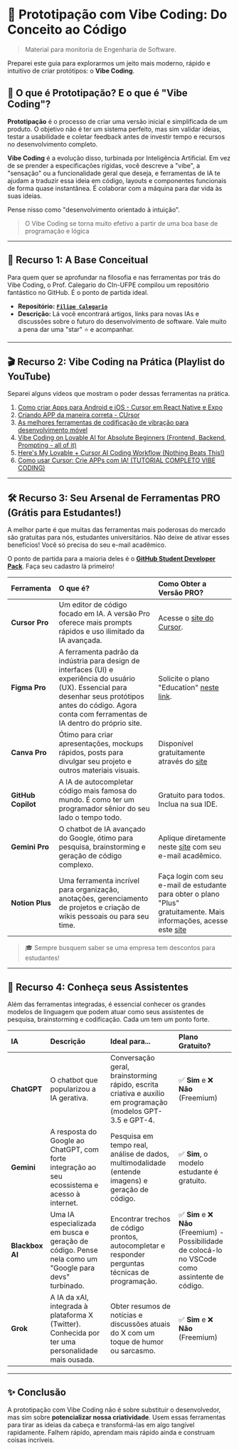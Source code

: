 # 🚀 Prototipação com Vibe Coding: Do Conceito ao Código

> Material para monitoria de Engenharia de Software.

Preparei este guia para explorarmos um jeito mais moderno, rápido e intuitivo de criar protótipos: o **Vibe Coding**.

## 🤔 O que é Prototipação? E o que é "Vibe Coding"?

**Prototipação** é o processo de criar uma versão inicial e simplificada de um produto. O objetivo não é ter um sistema perfeito, mas sim validar ideias, testar a usabilidade e coletar feedback antes de investir tempo e recursos no desenvolvimento completo.

**Vibe Coding** é a evolução disso, turbinada por Inteligência Artificial. Em vez de se prender a especificações rígidas, você descreve a "vibe", a "sensação" ou a funcionalidade geral que deseja, e ferramentas de IA te ajudam a traduzir essa ideia em código, layouts e componentes funcionais de forma quase instantânea. É colaborar com a máquina para dar vida às suas ideias.

Pense nisso como "desenvolvimento orientado à intuição".

> O Vibe Coding se torna muito efetivo a partir de uma boa base de programação e lógica

---

## 🧠 Recurso 1: A Base Conceitual

Para quem quer se aprofundar na filosofia e nas ferramentas por trás do Vibe Coding, o Prof. Calegario do CIn-UFPE compilou um repositório fantástico no GitHub. É o ponto de partida ideal.

*   **Repositório:** [**`Filipe Calegario`**](https://github.com/filipecalegario/awesome-vibe-coding)
*   **Descrição:** Lá você encontrará artigos, links para novas IAs e discussões sobre o futuro do desenvolvimento de software. Vale muito a pena dar uma "star" ⭐ e acompanhar.
  
---

## 🎬 Recurso 2: Vibe Coding na Prática (Playlist do YouTube)

Separei alguns vídeos que mostram o poder dessas ferramentas na prática.

1. [Como criar Apps para Android e iOS - Cursor em React Native e Expo](https://www.youtube.com/watch?v=_4J3gMbW8pw&list=PLeVpjaoWFWvH5KkXuzCv8nFw5KsHFXu1w&index=5) 
2. [Criando APP da maneira correta - CUrsor](https://www.youtube.com/watch?v=dnDltyxmj4A&list=PLeVpjaoWFWvH5KkXuzCv8nFw5KsHFXu1w&index=6)
3. [As melhores ferramentas de codificação de vibração para desenvolvimento móvel](https://www.youtube.com/watch?v=EVsJ-qlEQp8&list=PLeVpjaoWFWvH5KkXuzCv8nFw5KsHFXu1w&index=9)
4. [Vibe Coding on Lovable AI for Absolute Beginners (Frontend, Backend, Prompting - all of it)](https://www.youtube.com/watch?v=Rx9V3Ltiklw&list=PLeVpjaoWFWvH5KkXuzCv8nFw5KsHFXu1w&index=11)
5. [Here's My Lovable + Cursor AI Coding Workflow (Nothing Beats This!)](https://www.youtube.com/watch?v=0Tcm44QL3Lk&list=PLeVpjaoWFWvH5KkXuzCv8nFw5KsHFXu1w&index=13)
6. [Como usar Cursor: Crie APPs com IA! (TUTORIAL COMPLETO VIBE CODING)](https://www.youtube.com/watch?v=HDuBkXEblj0&list=PLeVpjaoWFWvH5KkXuzCv8nFw5KsHFXu1w&index=15)

---

## 🛠️ Recurso 3: Seu Arsenal de Ferramentas PRO (Grátis para Estudantes!)

A melhor parte é que muitas das ferramentas mais poderosas do mercado são gratuitas para nós, estudantes universitários. Não deixe de ativar esses benefícios! Você só precisa do seu e-mail acadêmico.

O ponto de partida para a maioria deles é o **[GitHub Student Developer Pack](https://education.github.com/pack)**. Faça seu cadastro lá primeiro!

| Ferramenta | O que é? | Como Obter a Versão PRO? |
| :--- | :--- | :--- |
| **Cursor Pro** | Um editor de código focado em IA. A versão Pro oferece mais prompts rápidos e uso ilimitado da IA avançada. | Acesse o [site do Cursor](https://www.cursor.com/students). |
| **Figma Pro** | A ferramenta padrão da indústria para design de interfaces (UI) e experiência do usuário (UX). Essencial para desenhar seus protótipos antes do código. Agora conta com ferramentas de IA dentro do próprio site. | Solicite o plano "Education" [neste link](https://www.figma.com/education/). |
| **Canva Pro** | Ótimo para criar apresentações, mockups rápidos, posts para divulgar seu projeto e outros materiais visuais. | Disponível gratuitamente através do [site](https://www.canva.com/education/students/) |
| **GitHub Copilot** | A IA de autocompletar código mais famosa do mundo. É como ter um programador sênior do seu lado o tempo todo. | Gratuito para todos. Inclua na sua IDE. |
| **Gemini Pro** | O chatbot de IA avançado do Google, ótimo para pesquisa, brainstorming e geração de código complexo. | Aplique diretamente neste [site](https://gemini.google/students/) com seu e-mail acadêmico. |
| **Notion Plus** | Uma ferramenta incrível para organização, anotações, gerenciamento de projetos e criação de wikis pessoais ou para seu time. | Faça login com seu e-mail de estudante para obter o plano "Plus" gratuitamente. Mais informações, acesse este [site](https://www.notion.com/product/notion-for-education) |

> 🎓 Sempre busquem saber se uma empresa tem descontos para estudantes!

---
## 🤖 Recurso 4: Conheça seus Assistentes

Além das ferramentas integradas, é essencial conhecer os grandes modelos de linguagem que podem atuar como seus assistentes de pesquisa, brainstorming e codificação. Cada um tem um ponto forte.

| IA | Descrição | Ideal para... | Plano Gratuito? |
| :--- | :--- | :--- | :--- |
| **ChatGPT** | O chatbot que popularizou a IA gerativa. | Conversação geral, brainstorming rápido, escrita criativa e auxílio em programação (modelos GPT-3.5 e GPT-4. | ✅ **Sim** e ❌ **Não** (Freemium) |
| **Gemini** | A resposta do Google ao ChatGPT, com forte integração ao seu ecossistema e acesso à internet. | Pesquisa em tempo real, análise de dados, multimodalidade (entende imagens) e geração de código. | ✅ **Sim**, o modelo estudante é gratuito. |
| **Blackbox AI** | Uma IA especializada em busca e geração de código. Pense nela como um "Google para devs" turbinado. | Encontrar trechos de código prontos, autocompletar e responder perguntas técnicas de programação. | ✅ **Sim** e ❌ **Não** (Freemium)  - Possibilidade de colocá-lo no VSCode como assintente de código. |
| **Grok** | A IA da xAI, integrada à plataforma X (Twitter). Conhecida por ter uma personalidade mais ousada. | Obter resumos de notícias e discussões atuais do X com um toque de humor ou sarcasmo. | ✅ **Sim** e ❌ **Não** (Freemium) |

---

## ✨ Conclusão

A prototipação com Vibe Coding não é sobre substituir o desenvolvedor, mas sim sobre **potencializar nossa criatividade**. Usem essas ferramentas para tirar as ideias da cabeça e transformá-las em algo tangível rapidamente. Falhem rápido, aprendam mais rápido ainda e construam coisas incríveis.